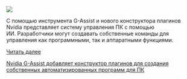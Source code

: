 <!--2025-04-24 14:14:41-->
<div class="yb">
  <div class="rss habr"><img src="https://habrastorage.org/getpro/habr/upload_files/a17/131/425/a171314257589ccaf05274351585e7f5.jpg" /><p>С помощью инструмента G-Assist и нового конструктора плагинов Nvidia представляет систему управления ПК с помощью ИИ.&nbsp;Разработчики могут создавать собственные команды для управления как программными, так и аппаратными функциями.</p> <a href="https://habr.com/ru/articles/904128/#habracut">Читать далее</a> <p class="titl"><a href="https://habr.com/ru/companies/bothub/news/904128/?utm_source=habrahabr&utm_medium=rss&utm_campaign=904128">Nvidia G-Assist добавляет конструктор плагинов для создания собственных автоматизированных программ для ПК</a></p></div>
</div>
